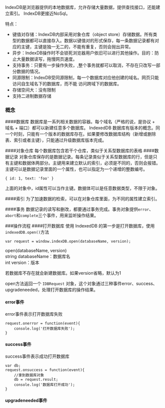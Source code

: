 IndexDB是浏览器提供的本地数据库，允许存储大量数据，提供查找接口，还能建立索引。
IndexDB更接近NoSql。

特点：
+ 键值对存储：IndexDB内部采用对象仓库（object store）存储数据。所有类型的数据都可以直接存入。数据以键值对的形式保存，每一条数据记录都有对应的主键，主键是独一无二的，不能有重复，否则会抛出异常。
+ 异步：IndexDB操作时不会锁死浏览器用户依旧可以进行其他操作。目的：防止大量数据读写，拖慢网页速度。
+ 支持事务：只要有一步操作失败，,整个事务就都可以取消，不存在只改写一部分数据的情况。
+ 同源限制：IndexDB受同源限制，每一个数据库对应他创建的域名。网页只能访问自生域名下的数据库，而不能 访问跨域下的数据库。
+ 存储空间大：没有限制
+ 支持二进制数据存储

### 概念

####数据库
数据库是一系列相关数据的容器。每个域名（严格的说，是协议 + 域名 + 端口）都可以新建任意多个数据库。
IndexedDB 数据库有版本的概念。同一个时刻，只能有一个版本的数据库存在。如果要修改数据库结构（新增或删除表、索引或者主键），只能通过升级数据库版本完成。

####对象仓库
每个数据库包含若干个仓库，类似于关系型数据库的表格
####数据记录
对象仓库保存的是数据记录。每条记录类似于关系型数据库的行，但是只有主键和数据体两部分。主键用来建立默认的索引，必须是不同的，否则会报错。主键可以是数据记录里面的一个属性，也可以指定为一个递增的整数编号。
```
{ id: 1, text: 'foo' }
```
上面的对象中，id属性可以当作主键。数据体可以是任意数据类型，不限于对象。

####索引
为了加速数据的检索，可以在对象仓库里面，为不同的属性建立索引。

####事务
数据记录的读写和删改，都要通过事务完成。事务对象提供`error`、`abort`和`complete`三个事件，用来监听操作结果。

###操作流程
####打开数据库
使用 IndexedDB 的第一步是打开数据库，使用`indexedDB.open()`方法
```
var request = window.indexDB.open(databaseName, version);
```
open(databaseName, version)     
string databaseName：数据库名   
int version：版本  
  
若数据库不存在就会新建数据库。如果version省略，默认为1     

open方法返回一个 `IDBRequest` 对象，这个对象通过三种事件error、success、upgradeneeded，处理打开数据库的操作结果。

#### error事件
error事件表示打开数据库失败
```
request.onerror = function(event){
    console.log('打开数据库失败');
}
```
#### success事件
success事件表示成功打开数据库
```
var db;
request.onsuccess = function(event){
    //拿到数据库对象
    db = request.result;    
    console.log('数据库打开成功');
}
```
#### upgradeneeded事件
```
```

